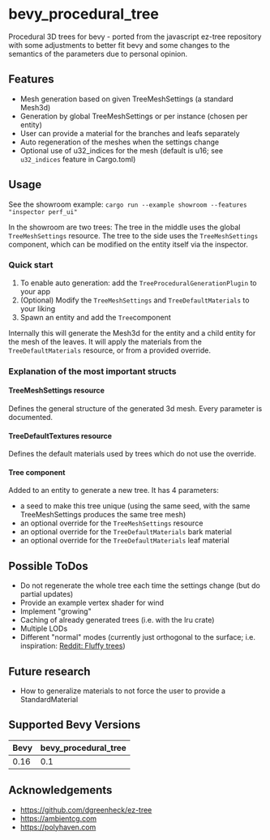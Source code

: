 # bevy_procedural_tree
Procedural 3D trees for bevy - ported from the javascript ez-tree repository with some adjustments to better fit bevy and some changes to the semantics of the parameters due to personal opinion.

## Features
* Mesh generation based on given TreeMeshSettings (a standard Mesh3d)
* Generation by global TreeMeshSettings or per instance (chosen per entity)
* User can provide a material for the branches and leafs separately 
* Auto regeneration of the meshes when the settings change
* Optional use of u32_indices for the mesh (default is u16; see `u32_indices` feature in Cargo.toml)

## Usage
See the showroom example: ```cargo run --example showroom --features "inspector perf_ui"```

In the showroom are two trees: The tree in the middle uses the global `TreeMeshSettings` resource. The tree to the side uses the `TreeMeshSettings` component, which can be modified on the entity itself via the inspector.

### Quick start
1. To enable auto generation: add the `TreeProceduralGenerationPlugin` to your app
2. (Optional) Modify the `TreeMeshSettings` and `TreeDefaultMaterials` to your liking
3. Spawn an entity and add the `Tree`component

Internally this will generate the Mesh3d for the entity and a child entity for the mesh of the leaves. It will apply the materials from the `TreeDefaultMaterials` resource, or from a provided override.

### Explanation of the most important structs
#### TreeMeshSettings resource
Defines the general structure of the generated 3d mesh. Every parameter is documented.

#### TreeDefaultTextures resource
Defines the default materials used by trees which do not use the override.

#### Tree component
Added to an entity to generate a new tree. It has 4 parameters:
* a seed to make this tree unique (using the same seed, with the same TreeMeshSettings produces the same tree mesh)
* an optional override for the `TreeMeshSettings` resource
* an optional override for the `TreeDefaultMaterials` bark material
* an optional override for the `TreeDefaultMaterials` leaf material

## Possible ToDos
* Do not regenerate the whole tree each time the settings change (but do partial updates)
* Provide an example vertex shader for wind
* Implement "growing"
* Caching of already generated trees (i.e. with the lru crate)
* Multiple LODs
* Different "normal" modes (currently just orthogonal to the surface; i.e. inspiration: [Reddit: Fluffy trees](https://www.reddit.com/r/Unity3D/comments/jhwfkj/fluffy_trees_using_custom_shader_that_turns_quad/))

## Future research
* How to generalize materials to not force the user to provide a StandardMaterial

## Supported Bevy Versions

| Bevy    | bevy_procedural_tree |
| ------- | ----- |
| 0.16    | 0.1   |

## Acknowledgements
* https://github.com/dgreenheck/ez-tree
* https://ambientcg.com
* https://polyhaven.com